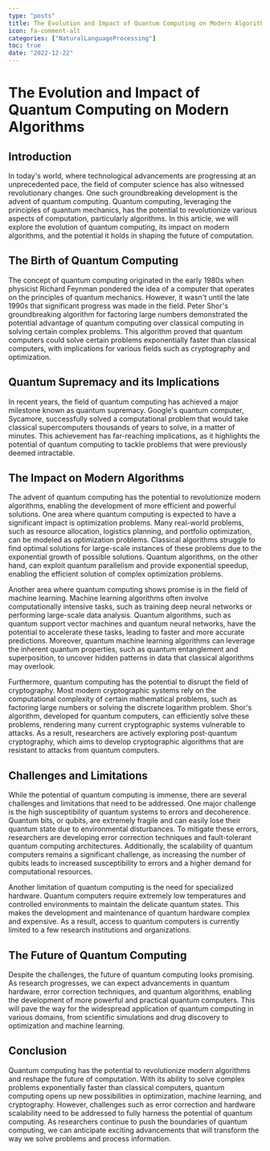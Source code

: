 ```yaml
---
type: "posts"
title: The Evolution and Impact of Quantum Computing on Modern Algorithms
icon: fa-comment-alt
categories: ["NaturalLanguageProcessing"]
toc: true
date: "2022-12-22"
---
```




# The Evolution and Impact of Quantum Computing on Modern Algorithms

## Introduction
In today's world, where technological advancements are progressing at an unprecedented pace, the field of computer science has also witnessed revolutionary changes. One such groundbreaking development is the advent of quantum computing. Quantum computing, leveraging the principles of quantum mechanics, has the potential to revolutionize various aspects of computation, particularly algorithms. In this article, we will explore the evolution of quantum computing, its impact on modern algorithms, and the potential it holds in shaping the future of computation.

## The Birth of Quantum Computing
The concept of quantum computing originated in the early 1980s when physicist Richard Feynman pondered the idea of a computer that operates on the principles of quantum mechanics. However, it wasn't until the late 1990s that significant progress was made in the field. Peter Shor's groundbreaking algorithm for factoring large numbers demonstrated the potential advantage of quantum computing over classical computing in solving certain complex problems. This algorithm proved that quantum computers could solve certain problems exponentially faster than classical computers, with implications for various fields such as cryptography and optimization.

## Quantum Supremacy and its Implications
In recent years, the field of quantum computing has achieved a major milestone known as quantum supremacy. Google's quantum computer, Sycamore, successfully solved a computational problem that would take classical supercomputers thousands of years to solve, in a matter of minutes. This achievement has far-reaching implications, as it highlights the potential of quantum computing to tackle problems that were previously deemed intractable.

## The Impact on Modern Algorithms
The advent of quantum computing has the potential to revolutionize modern algorithms, enabling the development of more efficient and powerful solutions. One area where quantum computing is expected to have a significant impact is optimization problems. Many real-world problems, such as resource allocation, logistics planning, and portfolio optimization, can be modeled as optimization problems. Classical algorithms struggle to find optimal solutions for large-scale instances of these problems due to the exponential growth of possible solutions. Quantum algorithms, on the other hand, can exploit quantum parallelism and provide exponential speedup, enabling the efficient solution of complex optimization problems.

Another area where quantum computing shows promise is in the field of machine learning. Machine learning algorithms often involve computationally intensive tasks, such as training deep neural networks or performing large-scale data analysis. Quantum algorithms, such as quantum support vector machines and quantum neural networks, have the potential to accelerate these tasks, leading to faster and more accurate predictions. Moreover, quantum machine learning algorithms can leverage the inherent quantum properties, such as quantum entanglement and superposition, to uncover hidden patterns in data that classical algorithms may overlook.

Furthermore, quantum computing has the potential to disrupt the field of cryptography. Most modern cryptographic systems rely on the computational complexity of certain mathematical problems, such as factoring large numbers or solving the discrete logarithm problem. Shor's algorithm, developed for quantum computers, can efficiently solve these problems, rendering many current cryptographic systems vulnerable to attacks. As a result, researchers are actively exploring post-quantum cryptography, which aims to develop cryptographic algorithms that are resistant to attacks from quantum computers.

## Challenges and Limitations
While the potential of quantum computing is immense, there are several challenges and limitations that need to be addressed. One major challenge is the high susceptibility of quantum systems to errors and decoherence. Quantum bits, or qubits, are extremely fragile and can easily lose their quantum state due to environmental disturbances. To mitigate these errors, researchers are developing error correction techniques and fault-tolerant quantum computing architectures. Additionally, the scalability of quantum computers remains a significant challenge, as increasing the number of qubits leads to increased susceptibility to errors and a higher demand for computational resources.

Another limitation of quantum computing is the need for specialized hardware. Quantum computers require extremely low temperatures and controlled environments to maintain the delicate quantum states. This makes the development and maintenance of quantum hardware complex and expensive. As a result, access to quantum computers is currently limited to a few research institutions and organizations.

## The Future of Quantum Computing
Despite the challenges, the future of quantum computing looks promising. As research progresses, we can expect advancements in quantum hardware, error correction techniques, and quantum algorithms, enabling the development of more powerful and practical quantum computers. This will pave the way for the widespread application of quantum computing in various domains, from scientific simulations and drug discovery to optimization and machine learning.

## Conclusion
Quantum computing has the potential to revolutionize modern algorithms and reshape the future of computation. With its ability to solve complex problems exponentially faster than classical computers, quantum computing opens up new possibilities in optimization, machine learning, and cryptography. However, challenges such as error correction and hardware scalability need to be addressed to fully harness the potential of quantum computing. As researchers continue to push the boundaries of quantum computing, we can anticipate exciting advancements that will transform the way we solve problems and process information.